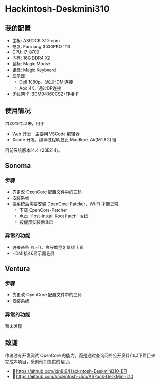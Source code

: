 # Hackintosh-Deskmini310

## 我的配置

- 主板: ASROCK 310-com
- 硬盘: Fanxiang S500PRO 1TB
- CPU: i7-8700
- 内存: 16G DDR4 X2
- 鼠标: Magic Mouse
- 键盘: Magic Keyboard
- 显示器:
  - Dell 1080p，通过HDMI连接
  - Aoc 4K，通过DP连接
- 无线网卡: BCM94360CS2+转接卡

## 使用情况

自2019年以来，用于

- Web 开发，主要用 VSCode 编辑器
- Xcode 开发，编译过程明显比 MacBook Air(M1,8G) 慢

目前系统版本14.4 (23E214)。

## Sonoma

### 步骤

- 先更改 OpenCore 配置文件中的三码
- 安装系统
- 进系统后需要安装 OpenCore-Patcher，Wi-Fi 才能正常
  - 下载 OpenCore-Patcher
  - 点击 “Post-Install Root Patch” 按钮
  - 按提示安装后重启

### 异常的功能

- 连接某些 Wi-Fi，会导致蓝牙鼠标卡顿
- HDMI接4K显示器花屏

## Ventura

### 步骤

- 先更改 OpenCore 配置文件中的三码
- 安装系统

### 异常的功能

暂未发现

## 致谢

作者没有开发调试 OpenCore 的能力，而是通过查询网络公开资料和以下项目来完成本项目，感谢他们提供的帮助。

- 🎉 <https://github.com/xjn819/Hackintosh-Deskmini310-EFI>
- 🎉 <https://github.com/hackintosh-club/ASRock-DeskMini-310>
